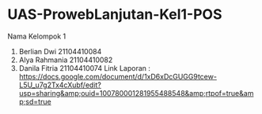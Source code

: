 # UAS-ProwebLanjutan-Kel1-POS
Nama Kelompok 1 
1. Berlian Dwi 21104410084
2. Alya Rahmania 21104410082
3. Danila Fitria 21104410074
Link Laporan : https://docs.google.com/document/d/1xD6xDcGUGG9tcew-L5U_u7g2Tx4cXubf/edit?usp=sharing&amp;ouid=100780001281955488548&amp;rtpof=true&amp;sd=true
